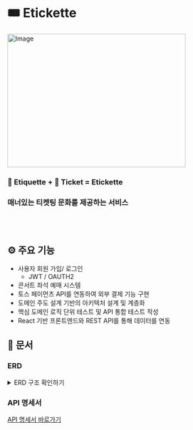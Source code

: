 # 🎟️ Etickette

<img width="400" height="300" alt="Image" src="https://github.com/user-attachments/assets/4af4bc7b-86c1-4194-960b-d18c9d0d4b51" />
<br>

### 🎩 Etiquette + 🎫 Ticket = Etickette
### 매너있는 티켓팅 문화를 제공하는 서비스

<br>
<br>

## ⚙️ 주요 기능
- 사용자 회원 가입/ 로그인
  - JWT / OAUTH2
- 콘서트 좌석 예매 시스템
- 토스 페이먼츠 API를 연동하여 외부 결제 기능 구현
- 도메인 주도 설계 기반의 아키텍처 설계 및 계층화
- 핵심 도메인 로직 단위 테스트 및 API 통합 테스트 작성
- React 기반 프론트엔드와 REST API를 통해 데이터를 연동


## 📖 문서
### ERD
<details>
  <summary>ERD 구조 확인하기</summary>
  <img width="1277" height="729" alt="Image" src="https://github.com/user-attachments/assets/7a4fba9d-23be-434b-af88-c4d062ddf5e1" />
</details>

### API 명세서

[API 명세서 바로가기](https://documenter.getpostman.com/view/30139408/2sB3BHm9GK)

